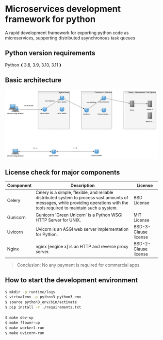 # Microservices development framework for python
A rapid development framework for exporting python code as microservices, supporting distributed asynchronous task queues

## Python version requirements
Python ❨3.8, 3.9, 3.10, 3.11❩

## Basic architecture 
![](./docs/architecture-diagram.jpg)

## License check for major components

| Component       | Description                  | License      |
| --------------- | ---------------------------- | ------------ |
| Celery          | Celery is a simple, flexible, and reliable distributed system to process vast amounts of messages, while providing operations with the tools required to maintain such a system.    | BSD License  |
| Gunicorn        | Gunicorn 'Green Unicorn' is a Python WSGI HTTP Server for UNIX.                                            | MIT License  |
| Uvicorn         | Uvicorn is an ASGI web server implementation for Python.                                          | BSD-3-Clause license |
| Nginx           | nginx [engine x] is an HTTP and reverse proxy server.                                          | BSD-2-Clause license |


> Conclusion: No any payment is required for commercial apps

## How to start the development environment
``` bash shell
$ mkdir -p runtime/logs
$ virtualenv -p python3 python3_env
$ source python3_env/bin/activate
$ pip install -r ./requirements.txt

$ make dev-up
$ make flower-up
$ make worker1-run
$ make uvicorn-run
```



